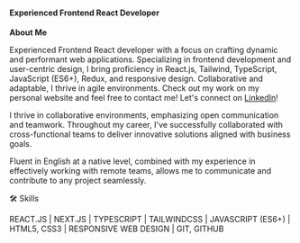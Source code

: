 #### Experienced Frontend React Developer 
**About Me**

Experienced Frontend React developer with a focus on crafting dynamic and performant web applications. Specializing in frontend development and user-centric design, I bring proficiency in React.js, Tailwind, TypeScript, JavaScript (ES6+), Redux, and responsive design. Collaborative and adaptable, I thrive in agile environments. Check out my work on my personal website and feel free to contact me!
Let's connect on [LinkedIn](https://www.linkedin.com/in/luka-vlahovic-657162281/)!

I thrive in collaborative environments, emphasizing open communication and teamwork. Throughout my career, I've successfully collaborated with cross-functional teams to deliver innovative solutions aligned with business goals.

Fluent in English at a native level, combined with my experience in effectively working with remote teams, allows me to communicate and contribute to any project seamlessly.

🛠 Skills

REACT.JS  |
NEXT.JS |
TYPESCRIPT  |
TAILWINDCSS |
JAVASCRIPT (ES6+)  |
HTML5, CSS3  |
RESPONSIVE WEB DESIGN  |
GIT, GITHUB
